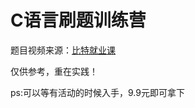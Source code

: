 # C语言刷题训练营
题目视频来源：[比特就业课](https://bitejiuyeke.com/biteclass/detail/80)  

仅供参考，重在实践！  

ps:可以等有活动的时候入手，9.9元即可拿下